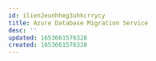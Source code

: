 ```yaml
---
id: ilien2eunhheg3uhkcrrycy
title: Azure Database Migration Service
desc: ''
updated: 1653661576328
created: 1653661576328
---
```


